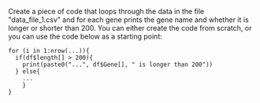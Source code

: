 Create a piece of code that loops through the data in the file "data_file_1.csv" and for each gene prints the gene name and whether it is longer or shorter than 200. You can either create the code from scratch, or you can use the code below as a starting point:

```{r}
for (i in 1:nrow(...)){
  if(df$length[] > 200){
    print(paste0("...", df$Gene[], " is longer than 200"))
  } else{
    ...
    }
}
```
